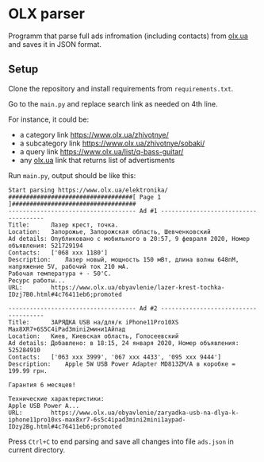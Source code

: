 # OLX parser
Programm that parse full ads infromation (including contacts) from [olx.ua](https://www.olx.ua/ "olx.ua") and saves it in JSON format.

## Setup
Clone the repository and install requirements from ```requirements.txt```.

Go to the ```main.py``` and replace search link as needed on 4th line. 

For instance, it could be:
- a category link https://www.olx.ua/zhivotnye/
- a subcategory link https://www.olx.ua/zhivotnye/sobaki/
- a query link https://www.olx.ua/list/q-bass-guitar/
- any  [olx.ua](https://www.olx.ua/ "olx.ua") link that returns list of advertisments

Run ```main.py```, output should be like this:


    Start parsing https://www.olx.ua/elektronika/
    ###################################[ Page 1 ]###################################
    ------------------------------------ Ad #1 -------------------------------------
    Title:		Лазер крест, точка.
    Location:	Запорожье, Запорожская область, Шевченковский
    Ad details:	Опубликовано с мобильного в 20:57, 9 февраля 2020, Номер объявления: 521729194
    Contacts:	['068 xxx 1180']
    Description:	Лазер новый, мощность 150 мВт, длина волны 648nM, напряжение 5V, рабочий ток 210 мА.
    Рабочая температура + - 50'С.
    Ресурс работы...
    URL:		https://www.olx.ua/obyavlenie/lazer-krest-tochka-IDzj7B0.html#4c76411eb6;promoted
    
    ------------------------------------ Ad #2 -------------------------------------
    Title:		ЗАРЯДКА USB на/для/к iPhone11Pro10XS Max8XR7+6S5C4iPad3mini2мини1Айпад
    Location:	Киев, Киевская область, Голосеевский
    Ad details:	Добавлено: в 18:15, 24 января 2020, Номер объявления: 525284910
    Contacts:	['063 xxx 3999', '067 xxx 4433', '095 xxx 9444']
    Description:	Apple 5W USB Power Adapter MD813ZM/A в коробке = 199.99 грн.
    
    Гарантия 6 месяцев!
    
    Технические характеристики:
    Apple USB Power A...
    URL:		https://www.olx.ua/obyavlenie/zaryadka-usb-na-dlya-k-iphone11pro10xs-max8xr7-6s5c4ipad3mini2mini1aypad-IDzy2Bg.html#4c76411eb6;promoted

Press ```Ctrl+C``` to end parsing and save all changes into file ```ads.json``` in current directory.

